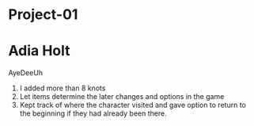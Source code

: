 # Project-01

# Adia Holt
AyeDeeUh

1. I added more than 8 knots
2. Let items determine the later changes and options in the game
3. Kept track of where the character visited and gave option to return to the beginning if they had already been there. 
